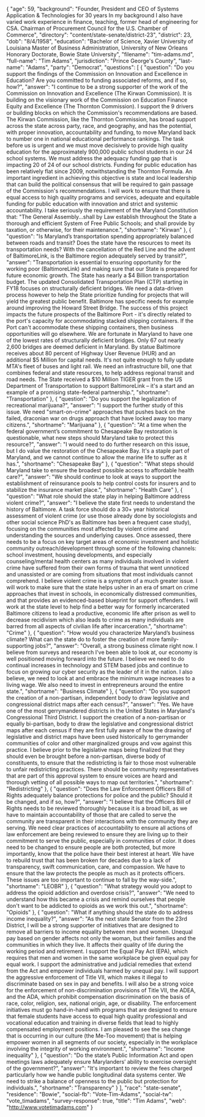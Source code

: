 {
  "age": 59,
  "background": "Founder, President and CEO of Systems Application & Technologies for 30 years  In my background I also have varied work experience in finance, teaching, former head of engineering for CSA. Chairman of Procurement Council for the U.S. Chamber of Commerce",
  "directory": "content/state-senate/district-23",
  "district": 23,
  "dob": "8/4/1958",
  "education": "Bachelor of Science, Xavier University of Louisiana Master of Business Administration, University of New Orleans Honorary Doctorate, Bowie State University",
  "filename": "tim-adams.md",
  "full-name": "Tim Adams",
  "jurisdiction": "Prince George's County",
  "last-name": "Adams",
  "party": "Democrat",
  "questions": [
    {
      "question": "Do you support the findings of the Commission on Innovation and Excellence in Education? Are you committed to funding associated reforms, and if so, how?",
      "answer": "I continue to be a strong supporter of the work of the Commission on Innovation and Excellence (The Kirwan Commission). It is building on the visionary work of the Commission on Education Finance Equity and Excellence (The Thornton Commission). I support the 9 drivers or building blocks on which the Commission's recommendations are based. The Kirwan Commission, like the Thornton Commission, has broad support across the state across party, race, and geography, and has the potential, with proper innovation, accountability and funding, to move Maryland back to number one in national educational performance rankings. The task before us is urgent and we must move decisively to provide high quality education for the approximately 900,000 public school students in our 24 school systems. We must address the adequacy funding gap that is impacting 20 of 24 of our school districts. Funding for public education has been relatively flat since 2009, notwithstanding the Thornton Formula. An important ingredient in achieving this objective is state and local leadership that can build the political consensus that will be required to gain passage of the Commission's recommendations. I will work to ensure that there is equal access to high quality programs and services, adequate and equitable funding for public education with innovation and strict and systemic accountability. I take seriously the requirement of the Maryland Constitution that: \"The General Assembly…shall by Law establish throughout the State a thorough and efficient System of Free Public Schools; and shall provide by taxation, or otherwise, for their maintenance.",
      "shortname": "Kirwan"
    },
    {
      "question": "Is Maryland’s transportation spending appropriately balanced between roads and transit? Does the state have the resources to meet its transportation needs? With the cancellation of the Red Line and the advent of BaltimoreLink, is the Baltimore region adequately served by transit?",
      "answer": "Transportation is essential to ensuring opportunity for the working poor (BaltimoreLink) and making sure that our State is prepared for future economic growth.  The State has nearly a $4 Billion transportation budget.  The updated Consolidated Transportation Plan (CTP) starting in FY18 focuses on structurally deficient bridges.  We need a data-driven process however to help the State prioritize funding for projects that will yield the greatest public benefit.  Baltimore has specific needs for example around improving the Howard Street Bridge.  The success of this project impacts the future prospects of the Baltimore Port - it's directly related to the port's capacity for accommodating stacked shipping containers.  If the Port can't accommodate these shipping containers, then business opportunities will go elsewhere.  We are fortunate in Maryland to have one of the lowest rates of structurally deficient bridges.  Only 67 out nearly 2,600 bridges are deemed deficient in Maryland.   By statue Baltimore receives about 80 percent of Highway User Revenue (HUR) and an additional $5 Million for capital needs.  It's not quite enough to fully update MTA's fleet of buses and light rail.  We need an infrastructure bill, one that combines federal and state resources, to help address regional transit and road needs.  The State received a $10 Million TIGER grant from the US Department of Transportation to support BaltimoreLink – it's a start and an example of a promising state-federal partnership.",
      "shortname": "Transportation"
    },
    {
      "question": "Do you support the legalization of recreational marijuana?",
      "answer": "I support the further study of this issue.  We need \"smart-on-crime\" approaches that pushes back on the failed, draconian war on drugs approach that have locked away too many citizens.",
      "shortname": "Marijuana"
    },
    {
      "question": "At a time when the federal government’s commitment to Chesapeake Bay restoration is questionable, what new steps should Maryland take to protect this resource?",
      "answer": "I would need to do further research on this issue, but I do value the restoration of the Chesapeake Bay. It's a staple part of Maryland, and we cannot continue to allow the marine life to suffer as it has.",
      "shortname": "Chesapeake Bay"
    },
    {
      "question": "What steps should Maryland take to ensure the broadest possible access to affordable health care?",
      "answer": "We should continue to look at ways to support the establishment of reinsurance pools to help control costs for insurers and to stabilize the insurance market place.",
      "shortname": "Health Care"
    },
    {
      "question": "What role should the state play in helping Baltimore address violent crime?",
      "answer": "I believe the state first needs to understand the history of Baltimore. A task force should do a 30+ year historical assessment of violent crime (or use those already done by sociologists and other social science PhD's as Baltimore has been a frequent case study), focusing on the communities most affected by violent crime and understanding the sources and underlying causes.  Once assessed, there needs to be a focus on key target areas of economic investment and holistic community outreach/development through some of the following channels: school investment, housing developments,  and especially counseling/mental health centers as many individuals involved in violent crime have suffered from their own forms of trauma that went unnoticed and unassisted or are coming from situations that most individuals cannot comprehend.  I believe violent crime is a symptom of a much greater issue. I will work to make sure that the state helps usher in an era of smart on crime approaches that invest in schools, in economically distressed communities, and that provides an evidenced-based blueprint for support offenders.  I will work at the state level to help find a better way for formerly incarcerated Baltimore citizens to lead a productive, economic life after prison as well to decrease recidivism which also leads to crime as many individuals are barred from all aspects of civilian life after incarceration.",
      "shortname": "Crime"
    },
    {
      "question": "How would you characterize Maryland’s business climate? What can the state do to foster the creation of more family-supporting jobs?",
      "answer": "Overall, a strong business climate right now. I believe from surveys and research I've been able to look at, our economy is well positioned moving forward into the future. I believe we need to do continual increases in technology and STEM based jobs and continue to focus on growing our cyber security as the leader of it in the nation.  I also believe, we need to look at and embrace the minimum wage increases to a living wage. We also need to invest in entrepreneurs around the entire state.",
      "shortname": "Business Climate"
    },
    {
      "question": "Do you support the creation of a non-partisan, independent body to draw legislative and congressional district maps after each census?",
      "answer": "Yes.  We have one of the most gerrymandered districts in the United States in Maryland's Congressional Third District. I support the creation of a non-partisan or equally bi-partisan, body to draw the legislative and congressional district maps after each census if they are first fully aware of how the drawing of legislative and district maps have been used historically to gerrymander communities of color and other marginalized groups and vow against this practice. I believe prior to the legislative maps being finalized that they should even be brought before a non-partisan, diverse body of constituents, to ensure that the redistricting is fair to those most vulnerable to unfair redistricting practices. There should be community representatives that are part of this approval system to ensure voices are heard and thorough vetting of all possible ways to map out territories.",
      "shortname": "Redistricting"
    },
    {
      "question": "Does the Law Enforcement Officers Bill of Rights adequately balance protections for police and the public? Should it be changed, and if so, how?",
      "answer": "I believe that the Officers Bill of Rights needs to be reviewed thoroughly because it is a broad bill, as we have to maintain accountability of those that are called to serve the community are transparent in their interactions with the community they are serving. We need clear practices of accountability to ensure all actions of law enforcement are being reviewed to ensure they are living up to their commitment to serve the public, especially in  communities of color.  It does need to be changed to ensure people are both protected, but more importantly, know that the police have their best interest at heart. We have to rebuild trust that has been broken for decades due to a lack of transparency, swift communication, care, and compassion. We have to ensure that the law protects the people as much as it protects officers. These issues are too important to continue to fall by the way-side.",
      "shortname": "LEOBR"
    },
    {
      "question": "What strategy would you adopt to address the opioid addiction and overdose crisis?",
      "answer": "We need to understand how this became a crisis and remind ourselves that people don't want to be addicted to opioids as we work this out.",
      "shortname": "Opioids"
    },
    {
      "question": "What if anything should the state do to address income inequality?",
      "answer": "As the next state Senator from the 23rd District, I will be a strong supporter of initiatives that are designed to remove all barriers to income equality between men and women. Unequal pay based on gender affects not only the woman, but their families and the communities in which they live. It affects their quality of life during the working period and retirement. I support the Equal Pay Act (EPA), which requires that men and women in the same workplace be given equal pay for equal work. I support the administrative and judicial remedies that extend from the Act and empower individuals harmed by unequal pay. I will support the aggressive enforcement of Title VII, which makes it illegal to discriminate based on sex in pay and benefits. I will also be a strong voice for the enforcement of non-discrimination provisions of Title VII, the ADEA, and the ADA, which prohibit compensation discrimination on the basis of race, color, religion, sex, national origin, age, or disability. The enforcement initiatives must go hand-in-hand with programs that are designed to ensure that female students have access to equal high quality professional and vocational education and training in diverse fields that lead to highly compensated employment positions. I am pleased to see the sea change that is occurring in our culture (the Me-Too movement) that is helping empower women in all segments of our society, especially in the workplace involving the integrity of working environment.",
      "shortname": "Income inequality"
    },
    {
      "question": "Do the state’s Public Information Act and open meetings laws adequately ensure Marylanders’ ability to exercise oversight of the government?",
      "answer": "It's important to review the fees charged particularly how we handle public longitudinal data systems center. We need to strike a balance of openness to the public but protection for individuals.",
      "shortname": "Transparency"
    }
  ],
  "race": "state-senate",
  "residence": "Bowie",
  "social-fb": "Vote-Tim-Adams",
  "social-tw": "vote_timadams",
  "survey-response": true,
  "title": "Tim Adams",
  "web": "http://www.votetimadams.com"
}
